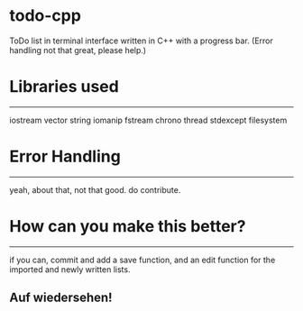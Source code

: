 # todo-cpp
ToDo list in terminal interface written in C++ with a progress bar. (Error handling not that great, please help.)

# Libraries used
--------------
iostream
vector
string
iomanip
fstream
chrono
thread
stdexcept
filesystem

# Error Handling
----------------
yeah, about that, not that good. do contribute.

# How can you make this better?
-------------------------------
if you can, commit and add a save function, and an edit function for the imported and newly written lists.

Auf wiedersehen!
----------------
